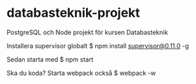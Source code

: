 # databasteknik-projekt
PostgreSQL och Node projekt för kursen Databasteknik

Installera supervisor globalt
$ npm install supervisor@0.11.0 -g

Sedan starta med
$ npm start

Ska du koda? Starta webpack också
$ webpack -w
